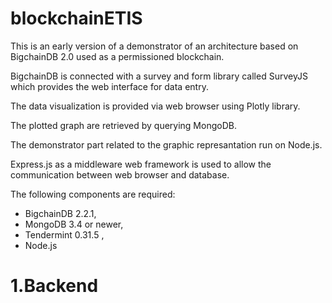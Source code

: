 # blockchainETIS


This is an early version of a demonstrator of an architecture based on BigchainDB 2.0 used as a permissioned blockchain.

BigchainDB is connected with a survey and form library called SurveyJS which provides the web interface for data entry.

The data visualization is provided via web browser using Plotly library.

The plotted graph are retrieved by querying MongoDB.

The demonstrator part related to the graphic represantation run on Node.js.

Express.js as a middleware web framework is used to allow the communication between web browser and database.

The following components are required:
- BigchainDB 2.2.1,
- MongoDB 3.4 or newer,
- Tendermint 0.31.5 ,
- Node.js 

# 1.Backend
